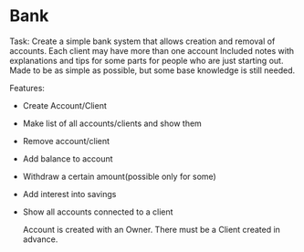 # Bank
Task: Create a simple bank system that allows creation and removal of accounts. Each client may have more than one account
Included notes with explanations and tips for some parts for people who are just starting out. Made to be as simple as possible, but some base knowledge is still needed. 

Features:
 - Create Account/Client
 - Make list of all accounts/clients and show them
 - Remove account/client
 - Add balance to account
 - Withdraw a certain amount(possible only for some)
 - Add interest into savings
 - Show all accounts connected to a client

   Account is created with an Owner. There must be a Client created in advance.
   

